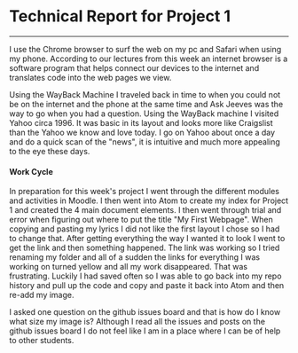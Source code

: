 # Technical Report for Project 1
---
I use the Chrome browser to surf the web on my pc and Safari when using my phone. According to our lectures from this week an internet browser is a software program that helps connect our devices to the internet and translates code into the web pages we view.

Using the WayBack Machine I traveled back in time to when you could not be on the internet and the phone at the same time and Ask Jeeves was the way to go when you had a question. Using the WayBack machine I visited Yahoo circa 1996. It was basic in its layout and looks more like Craigslist than the Yahoo we know and love today. I go on Yahoo about once a day and do a quick scan of the "news", it is intuitive and much more appealing to the eye these days.

#### Work Cycle
In preparation for this week's project I went through the different modules and activities in Moodle. I then went into Atom to create my index for Project 1 and created the 4 main document elements. I then went through trial and error when figuring out where to put the title "My First Webpage". When copying and pasting my lyrics I did not like the first layout I chose so I had to change that. After getting everything the way I wanted it to look I went to get the link and then something happened. The link was working so I tried renaming my folder and all of a sudden the links for everything I was working on turned yellow and all my work disappeared. That was frustrating. Luckily I had saved often so I was able to go back into my repo history and pull up the code and copy and paste it back into Atom and then re-add my image.

I asked one question on the github issues board and that is how do I know what size my image is? Although I read all the issues and posts on the github issues board I do not feel like I am in a place where I can be of help to other students. 
